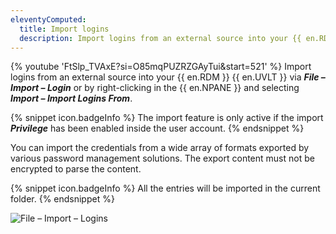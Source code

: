 ```yaml
---
eleventyComputed:
  title: Import logins
  description: Import logins from an external source into your {{ en.RDM }} {{ en.UVLT }} via File – Import – Login or by right-clicking in the {{ en.NPANE }} and selecting Import – Import Logins From.
---
```

{% youtube 'FtSlp_TVAxE?si=O85mqPUZRZGAyTui&amp;start=521' %}
Import logins from an external source into your {{ en.RDM }} {{ en.UVLT }} via ***File – Import – Login*** or by right-clicking in the {{ en.NPANE }} and selecting ***Import – Import Logins From***.

{% snippet icon.badgeInfo %}
The import feature is only active if the import ***Privilege*** has been enabled inside the user account.
{% endsnippet %}

You can import the credentials from a wide array of formats exported by various password management solutions. The export content must not be encrypted to parse the content.

{% snippet icon.badgeInfo %}
All the entries will be imported in the current folder.
{% endsnippet %}

![File – Import – Logins](https://cdnweb.devolutions.net/docs/docs_en_rdm_windows_clip10745.png)

